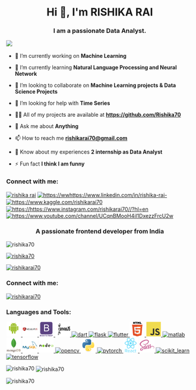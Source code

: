 
<h1 align="center">Hi 👋, I'm RISHIKA RAI</h1>
<h3 align="center">I am a passionate Data Analyst.</h3>

![](https://github.com/Rishika70/blob/main/advanced-analytics.gif)

- 🔭 I’m currently working on **Machine Learning**

- 🌱 I’m currently learning **Natural Language Processing and Neural Network**

- 👯 I’m looking to collaborate on **Machine Learning projects & Data Science Projects**

- 🤝 I’m looking for help with **Time Series**

- 👨‍💻 All of my projects are available at **https://github.com/Rishika70**

- 💬 Ask me about **Anything**

- 📫 How to reach me **rishikarai70@gmail.com**

- 📄 Know about my experiences **2 internship as Data Analyst**

- ⚡ Fun fact **I think I am funny**
<h3 align="left">Connect with me:</h3>
<p align="left">
<a href="https://twitter.com/rishikarai70" target="blank"><img align="center" src="https://cdn.jsdelivr.net/npm/simple-icons@3.0.1/icons/twitter.svg" alt="rishika rai" height="30" width="40" /></a>
<a href="https://www.linkedin.com/in/rishika-rai-" target="blank"><img align="center" src="https://cdn.jsdelivr.net/npm/simple-icons@3.0.1/icons/linkedin.svg" alt="https://wwhttps://www.linkedin.com/in/rishika-rai-" height="30" width="40" /></a>
<a href="https://www.kaggle.com/rishikarai70" target="blank"><img align="center" src="https://cdn.jsdelivr.net/npm/simple-icons@3.0.1/icons/kaggle.svg" alt="https://www.kaggle.com/rishikarai70" height="30" width="40" /></a>
<a href="https://instagram.com/https://https://www.instagram.com/rishikarai70//?hl=en" target="blank"><img align="center" src="https://cdn.jsdelivr.net/npm/simple-icons@3.0.1/icons/instagram.svg" alt="https://https://www.instagram.com/rishikarai70//?hl=en" height="30" width="40" /></a>
<a href="https://www.youtube.com/channel/UCqnBMooH4il1DxezzFrcU2w" target="blank"><img align="center" src="https://cdn.jsdelivr.net/npm/simple-icons@3.0.1/icons/youtube.svg" alt="https://www.youtube.com/channel/UCqnBMooH4il1DxezzFrcU2w" height="30" width="40" /></a>
</p>


<h3 align="center">A passionate frontend developer from India</h3>

<p align="left"> <img src="https://komarev.com/ghpvc/?username=rishika70&label=Profile%20views&color=0e75b6&style=flat" alt="rishika70" /> </p>

<p align="left"> <a href="https://github.com/ryo-ma/github-profile-trophy"><img src="https://github-profile-trophy.vercel.app/?username=rishika70" alt="rishika70" /></a> </p>

<p align="left"> <a href="https://twitter.com/rishikarai70" target="blank"><img src="https://img.shields.io/twitter/follow/rishikarai70?logo=twitter&style=for-the-badge" alt="rishikarai70" /></a> </p>

<h3 align="left">Connect with me:</h3>
<p align="left">
<a href="https://twitter.com/rishikarai70" target="blank"><img align="center" src="https://raw.githubusercontent.com/rahuldkjain/github-profile-readme-generator/neutral-icons/src/images/icons/Social/twitter.svg" alt="rishikarai70" height="30" width="40" /></a>
</p>

<h3 align="left">Languages and Tools:</h3>
<p align="left"> <a href="https://developer.android.com" target="_blank"> <img src="https://raw.githubusercontent.com/devicons/devicon/master/icons/android/android-original-wordmark.svg" alt="android" width="40" height="40"/> </a> <a href="https://angular.io" target="_blank"> <img src="https://raw.githubusercontent.com/devicons/devicon/master/icons/angularjs/angularjs-original-wordmark.svg" alt="angularjs" width="40" height="40"/> </a> <a href="https://getbootstrap.com" target="_blank"> <img src="https://raw.githubusercontent.com/devicons/devicon/master/icons/bootstrap/bootstrap-plain-wordmark.svg" alt="bootstrap" width="40" height="40"/> </a> <a href="https://canvasjs.com" target="_blank"> <img src="https://raw.githubusercontent.com/Hardik0307/Hardik0307/master/assets/canvasjs-charts.svg" alt="canvasjs" width="40" height="40"/> </a> <a href="https://dart.dev" target="_blank"> <img src="https://www.vectorlogo.zone/logos/dartlang/dartlang-icon.svg" alt="dart" width="40" height="40"/> </a> <a href="https://flask.palletsprojects.com/" target="_blank"> <img src="https://www.vectorlogo.zone/logos/pocoo_flask/pocoo_flask-icon.svg" alt="flask" width="40" height="40"/> </a> <a href="https://flutter.dev" target="_blank"> <img src="https://www.vectorlogo.zone/logos/flutterio/flutterio-icon.svg" alt="flutter" width="40" height="40"/> </a> <a href="https://www.w3.org/html/" target="_blank"> <img src="https://raw.githubusercontent.com/devicons/devicon/master/icons/html5/html5-original-wordmark.svg" alt="html5" width="40" height="40"/> </a> <a href="https://developer.mozilla.org/en-US/docs/Web/JavaScript" target="_blank"> <img src="https://raw.githubusercontent.com/devicons/devicon/master/icons/javascript/javascript-original.svg" alt="javascript" width="40" height="40"/> </a> <a href="https://www.mathworks.com/" target="_blank"> <img src="https://raw.githubusercontent.com/simple-icons/simple-icons/master/icons/mathworks.svg" alt="matlab" width="40" height="40"/> </a> <a href="https://www.mongodb.com/" target="_blank"> <img src="https://raw.githubusercontent.com/devicons/devicon/master/icons/mongodb/mongodb-original-wordmark.svg" alt="mongodb" width="40" height="40"/> </a> <a href="https://www.mysql.com/" target="_blank"> <img src="https://raw.githubusercontent.com/devicons/devicon/master/icons/mysql/mysql-original-wordmark.svg" alt="mysql" width="40" height="40"/> </a> <a href="https://nodejs.org" target="_blank"> <img src="https://raw.githubusercontent.com/devicons/devicon/master/icons/nodejs/nodejs-original-wordmark.svg" alt="nodejs" width="40" height="40"/> </a> <a href="https://opencv.org/" target="_blank"> <img src="https://www.vectorlogo.zone/logos/opencv/opencv-icon.svg" alt="opencv" width="40" height="40"/> </a> <a href="https://www.python.org" target="_blank"> <img src="https://raw.githubusercontent.com/devicons/devicon/master/icons/python/python-original.svg" alt="python" width="40" height="40"/> </a> <a href="https://pytorch.org/" target="_blank"> <img src="https://www.vectorlogo.zone/logos/pytorch/pytorch-icon.svg" alt="pytorch" width="40" height="40"/> </a> <a href="https://reactjs.org/" target="_blank"> <img src="https://raw.githubusercontent.com/devicons/devicon/master/icons/react/react-original-wordmark.svg" alt="react" width="40" height="40"/> </a> <a href="https://sass-lang.com" target="_blank"> <img src="https://raw.githubusercontent.com/devicons/devicon/master/icons/sass/sass-original.svg" alt="sass" width="40" height="40"/> </a> <a href="https://scikit-learn.org/" target="_blank"> <img src="https://upload.wikimedia.org/wikipedia/commons/0/05/Scikit_learn_logo_small.svg" alt="scikit_learn" width="40" height="40"/> </a> <a href="https://www.tensorflow.org" target="_blank"> <img src="https://www.vectorlogo.zone/logos/tensorflow/tensorflow-icon.svg" alt="tensorflow" width="40" height="40"/> </a> </p>

<p><img align="left" src="https://github-readme-stats.vercel.app/api/top-langs?username=rishika70&show_icons=true&locale=en&layout=compact" alt="rishika70" /></p>

<p>&nbsp;<img align="center" src="https://github-readme-stats.vercel.app/api?username=rishika70&show_icons=true&locale=en" alt="rishika70" /></p>

<p><img align="center" src="https://github-readme-streak-stats.herokuapp.com/?user=rishika70&" alt="rishika70" /></p>
